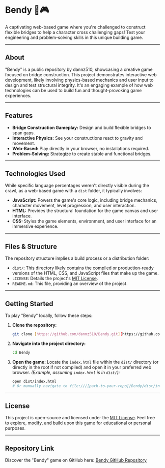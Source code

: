 # Bendy 🌉🎮

A captivating web-based game where you're challenged to construct flexible bridges to help a character cross challenging gaps! Test your engineering and problem-solving skills in this unique building game.

---

## About

"Bendy" is a public repository by dannz510, showcasing a creative game focused on bridge construction. This project demonstrates interactive web development, likely involving physics-based mechanics and user input to design and test structural integrity. It's an engaging example of how web technologies can be used to build fun and thought-provoking game experiences.

---

## Features

* **Bridge Construction Gameplay:** Design and build flexible bridges to span gaps.
* **Interactive Physics:** See your constructions react to gravity and movement.
* **Web-Based:** Play directly in your browser, no installations required.
* **Problem-Solving:** Strategize to create stable and functional bridges.

---

## Technologies Used

While specific language percentages weren't directly visible during the crawl, as a web-based game with a `dist` folder, it typically involves:

* **JavaScript:** Powers the game's core logic, including bridge mechanics, character movement, level progression, and user interaction.
* **HTML:** Provides the structural foundation for the game canvas and user interface.
* **CSS:** Styles the game elements, environment, and user interface for an immersive experience.

---

## Files & Structure

The repository structure implies a build process or a distribution folder:

* `dist/`: This directory likely contains the compiled or production-ready versions of the HTML, CSS, and JavaScript files that make up the game.
* `LICENSE`: Details the project's [MIT License](https://github.com/dannz510/Bendy/blob/main/LICENSE).
* `README.md`: This file, providing an overview of the project.

---

## Getting Started

To play "Bendy" locally, follow these steps:

1.  **Clone the repository:**
    ```bash
    git clone [https://github.com/dannz510/Bendy.git](https://github.com/dannz510/Bendy.git)
    ```
2.  **Navigate into the project directory:**
    ```bash
    cd Bendy
    ```
3.  **Open the game:**
    Locate the `index.html` file within the `dist/` directory (or directly in the root if not compiled) and open it in your preferred web browser.
    *(Example, assuming `index.html` is in `dist/`):*
    ```bash
    open dist/index.html 
    # Or manually navigate to file:///[path-to-your-repo]/Bendy/dist/index.html in your browser.
    ```

---

## License

This project is open-source and licensed under the [MIT License](https://github.com/dannz510/Bendy/blob/main/LICENSE). Feel free to explore, modify, and build upon this game for educational or personal purposes.

---

## Repository Link

Discover the "Bendy" game on GitHub here: [Bendy GitHub Repository](https://github.com/dannz510/Bendy)
